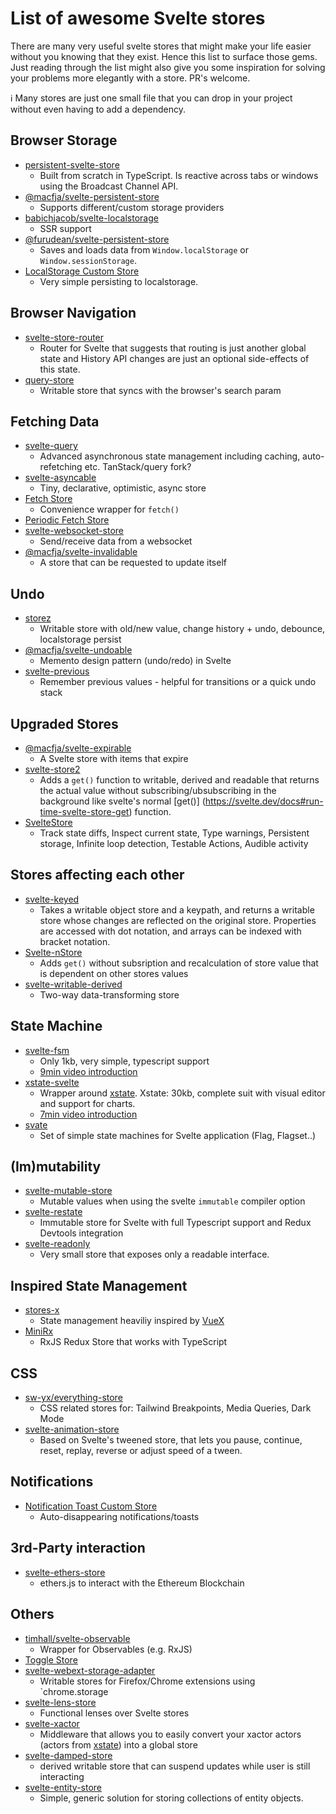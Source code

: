 # List of awesome Svelte stores
There are many very useful svelte stores that might make your life easier without you knowing that they exist. Hence this list to surface those gems.
Just reading through the list might also give you some inspiration for solving your problems more elegantly with a store. PR's welcome.

ℹ️ Many stores are just one small file that you can drop in your project without even having to add a dependency.


## Browser Storage
- [persistent-svelte-store](https://github.com/omer-g/persistent-svelte-store) 
  - Built from scratch in TypeScript. Is reactive across tabs or windows using the Broadcast Channel API.
- [@macfja/svelte-persistent-store](https://github.com/MacFJA/svelte-persistent-store)
  - Supports different/custom storage providers 
- [babichjacob/svelte-localstorage](https://github.com/babichjacob/svelte-localstorage)
  - SSR support 
- [@furudean/svelte-persistent-store](https://github.com/furudean/svelte-persistent-store) 
    - Saves and loads data from `Window.localStorage` or `Window.sessionStorage`.
- [LocalStorage Custom Store](https://svelte.dev/repl/e6c0e3db7d064d43a7e4559b2862e1f7?version=3.48.0)
  - Very simple persisting to localstorage.  

## Browser Navigation
- [svelte-store-router](https://github.com/zyxd/svelte-store-router) 
    - Router for Svelte that suggests that routing is just another global state and History API changes are just an optional side-effects of this state.
- [query-store](https://github.com/buhrmi/query-store )
    - Writable store that syncs with the browser's search param

## Fetching Data
- [svelte-query](https://github.com/SvelteStack/svelte-query)
  - Advanced asynchronous state management including caching, auto-refetching etc. TanStack/query fork?
- [svelte-asyncable](https://github.com/PaulMaly/svelte-asyncable )
    - Tiny, declarative, optimistic, async store
- [Fetch Store](https://svelte.dev/repl/a74f1ed8e3eb4aec82cb743e13443ee4?version=3.48.0)
  - Convenience wrapper for `fetch()`
- [Periodic Fetch Store](https://svelte.dev/repl/b8fa406464d6434fba97902ac78b5e2b?version=3.48.0)
- [svelte-websocket-store](https://github.com/arlac77/svelte-websocket-store)
  - Send/receive data from a websocket 
- [@macfja/svelte-invalidable](https://github.com/MacFJA/svelte-invalidable )
    - A store that can be requested to update itself

## Undo
- [storez](https://github.com/plrenaudin/svelte-storez )
    - Writable store with old/new value, change history + undo, debounce, localstorage persist
- [@macfja/svelte-undoable](https://github.com/macfja/svelte-undoable )
    - Memento design pattern (undo/redo) in Svelte
- [svelte-previous](https://github.com/bryanmylee/svelte-previous) 
    - Remember previous values - helpful for transitions or a quick undo stack

## Upgraded Stores
- [@macfja/svelte-expirable](https://github.com/MacFJA/svelte-expirable )
    - A Svelte store with items that expire
- [svelte-store2](https://github.com/vkurko/svelte-store2 )
    - Adds a `get()` function to writable, derived and readable that returns the actual value without subscribing/ubsubscribing in the background like svelte's normal [get()]
    (https://svelte.dev/docs#run-time-svelte-store-get) function.
- [SvelteStore](https://github.com/gitbreaker222/SvelteStore )
    - Track state diffs, Inspect current state, Type warnings, Persistent storage, Infinite loop detection, Testable Actions, Audible activity

## Stores affecting each other
- [svelte-keyed](https://github.com/bryanmylee/svelte-keyed) 
    - Takes a writable object store and a keypath, and returns a writable store whose changes are reflected on the original store. Properties are accessed with dot notation, and arrays can be indexed with bracket notation.
- [Svelte-nStore](https://github.com/lacikawiz/svelte-nStore) 
    - Adds `get()` without subsription and recalculation of store value that is dependent on other stores values
- [svelte-writable-derived](https://github.com/PixievoltNo1/svelte-writable-derived )
    - Two-way data-transforming store

## State Machine
- [svelte-fsm](https://github.com/kenkunz/svelte-fsm)
  - Only 1kb, very simple, typescript support
  - [9min video introduction](https://www.youtube.com/watch?v=3_D-3HPUdEI)
- [xstate-svelte](https://xstate.js.org/docs/packages/xstate-svelte/#quick-start)
  - Wrapper around [xstate](https://xstate.js.org/). Xstate: 30kb, complete suit with visual editor and support for charts.
  - [7min video introduction](https://www.youtube.com/watch?v=NIfQsc5XAzU)
- [svate](https://github.com/AlexxNB/svate )
    - Set of simple state machines for Svelte application (Flag, Flagset..)

## (Im)mutability
- [svelte-mutable-store](https://github.com/feltcoop/svelte-mutable-store) 
    - Mutable values when using  the  svelte `immutable` compiler option
- [svelte-restate](https://github.com/endenwer/svelte-restate )
    - Immutable store for Svelte with full Typescript support and Redux Devtools integration
- [svelte-readonly](https://github.com/Crisfole/svelte-readonly) 
    - Very small store that exposes only a readable interface.

## Inspired State Management
- [stores-x](https://github.com/Anyass3/stores-x) 
    - State management heaviliy inspired by [VueX](https://github.com/vuejs/vuex)
- [MiniRx](https://spierala.github.io/mini-rx-store/) 
    - RxJS Redux Store that works with TypeScript

## CSS
- [sw-yx/everything-store](https://github.com/sw-yx/everything-store)
  - CSS related stores for: Tailwind Breakpoints, Media Queries, Dark Mode 
- [svelte-animation-store](https://github.com/joshnuss/svelte-animation-store) 
    - Based on Svelte's tweened store, that lets you pause, continue, reset, replay, reverse or adjust speed of a tween.

## Notifications
- [Notification Toast Custom Store](https://svelte.dev/repl/e166b01bc46149a49895c1622d26ce7e?version=3.48.0)
  - Auto-disappearing notifications/toasts

## 3rd-Party interaction
- [svelte-ethers-store](https://www.npmjs.com/package/svelte-ethers-store) 
    - ethers.js to interact with the Ethereum Blockchain

## Others
- [timhall/svelte-observable](https://github.com/timhall/svelte-observable)
  - Wrapper for Observables (e.g. RxJS) 
- [Toggle Store](https://svelte.dev/repl/a3cb054398a94698a4cfe4c44f33b923?version=3.48.0)
- [svelte-webext-storage-adapter](https://github.com/PixievoltNo1/svelte-webext-storage-adapter )
    - Writable stores for Firefox/Chrome extensions using `chrome.storage
- [svelte-lens-store](https://github.com/aredridel/svelte-lens-store) 
    - Functional lenses over Svelte stores
- [svelte-xactor](https://github.com/wobsoriano/svelte-xactor) 
    - Middleware that allows you to easily convert your xactor actors (actors from [xstate](https://xstate.js.org/)) into a global store
- [svelte-damped-store](https://github.com/aredridel/svelte-damped-store) 
    - derived writable store that can suspend updates while user is still interacting 
- [svelte-entity-store](https://github.com/tony-sull/svelte-entity-store) 
    -  Simple, generic solution for storing collections of entity objects.
